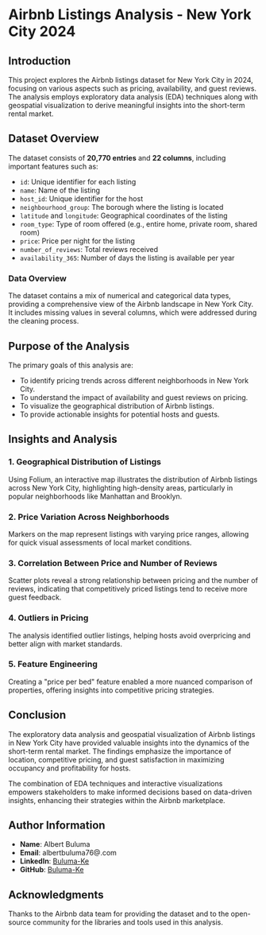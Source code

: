 # Airbnb Listings Analysis - New York City 2024

## Introduction
This project explores the Airbnb listings dataset for New York City in 2024, focusing on various aspects such as pricing, availability, and guest reviews. The analysis employs exploratory data analysis (EDA) techniques along with geospatial visualization to derive meaningful insights into the short-term rental market.

## Dataset Overview
The dataset consists of **20,770 entries** and **22 columns**, including important features such as:
- `id`: Unique identifier for each listing
- `name`: Name of the listing
- `host_id`: Unique identifier for the host
- `neighbourhood_group`: The borough where the listing is located
- `latitude` and `longitude`: Geographical coordinates of the listing
- `room_type`: Type of room offered (e.g., entire home, private room, shared room)
- `price`: Price per night for the listing
- `number_of_reviews`: Total reviews received
- `availability_365`: Number of days the listing is available per year

### Data Overview
The dataset contains a mix of numerical and categorical data types, providing a comprehensive view of the Airbnb landscape in New York City. It includes missing values in several columns, which were addressed during the cleaning process.

## Purpose of the Analysis
The primary goals of this analysis are:
- To identify pricing trends across different neighborhoods in New York City.
- To understand the impact of availability and guest reviews on pricing.
- To visualize the geographical distribution of Airbnb listings.
- To provide actionable insights for potential hosts and guests.

## Insights and Analysis

### 1. Geographical Distribution of Listings
Using Folium, an interactive map illustrates the distribution of Airbnb listings across New York City, highlighting high-density areas, particularly in popular neighborhoods like Manhattan and Brooklyn.

### 2. Price Variation Across Neighborhoods
Markers on the map represent listings with varying price ranges, allowing for quick visual assessments of local market conditions.

### 3. Correlation Between Price and Number of Reviews
Scatter plots reveal a strong relationship between pricing and the number of reviews, indicating that competitively priced listings tend to receive more guest feedback.

### 4. Outliers in Pricing
The analysis identified outlier listings, helping hosts avoid overpricing and better align with market standards.

### 5. Feature Engineering
Creating a "price per bed" feature enabled a more nuanced comparison of properties, offering insights into competitive pricing strategies.

## Conclusion
The exploratory data analysis and geospatial visualization of Airbnb listings in New York City have provided valuable insights into the dynamics of the short-term rental market. The findings emphasize the importance of location, competitive pricing, and guest satisfaction in maximizing occupancy and profitability for hosts. 

The combination of EDA techniques and interactive visualizations empowers stakeholders to make informed decisions based on data-driven insights, enhancing their strategies within the Airbnb marketplace.

## Author Information
- **Name**: Albert Buluma
- **Email**: albertbuluma76@.com
- **LinkedIn**: [Buluma-Ke](https://www.linkedin.com/in/albert-buluma/)
- **GitHub**: [Buluma-Ke](https://github.com/Buluma-Ke)

## Acknowledgments
Thanks to the Airbnb data team for providing the dataset and to the open-source community for the libraries and tools used in this analysis.

